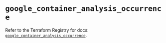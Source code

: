 # `google_container_analysis_occurrence`

Refer to the Terraform Registry for docs: [`google_container_analysis_occurrence`](https://registry.terraform.io/providers/hashicorp/google/5.29.1/docs/resources/container_analysis_occurrence).
